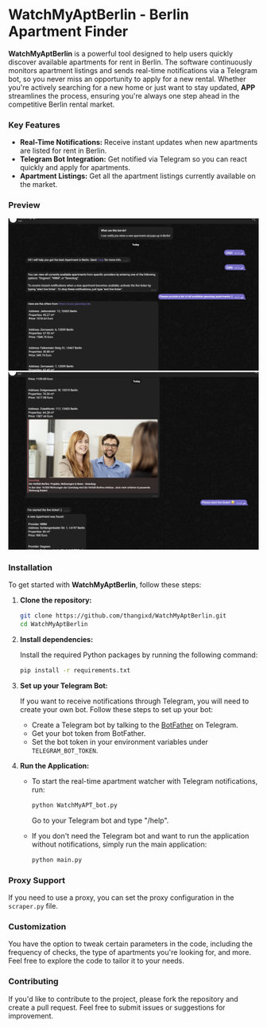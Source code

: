 
# WatchMyAptBerlin - Berlin Apartment Finder

**WatchMyAptBerlin** is a powerful tool designed to help users quickly discover available apartments for rent in Berlin. The software continuously monitors apartment listings and sends real-time notifications via a Telegram bot, so you never miss an opportunity to apply for a new rental. Whether you're actively searching for a new home or just want to stay updated, **APP** streamlines the process, ensuring you're always one step ahead in the competitive Berlin rental market.

### Key Features

- **Real-Time Notifications:** Receive instant updates when new apartments are listed for rent in Berlin.
- **Telegram Bot Integration:** Get notified via Telegram so you can react quickly and apply for apartments.
- **Apartment Listings:** Get all the apartment listings currently available on the market.

  
### Preview
![img.png](img/tg_bot_example_1.png)
   ![img.png](img/tg_bot_example_2.png)
### Installation

To get started with **WatchMyAptBerlin**, follow these steps:

1. **Clone the repository:**

   ```bash
   git clone https://github.com/thangixd/WatchMyAptBerlin.git
   cd WatchMyAptBerlin
   ```

2. **Install dependencies:**

   Install the required Python packages by running the following command:

   ```bash
   pip install -r requirements.txt
   ```

3. **Set up your Telegram Bot:**

   If you want to receive notifications through Telegram, you will need to create your own bot. Follow these steps to set up your bot:
   
   - Create a Telegram bot by talking to the [BotFather](https://core.telegram.org/bots#botfather) on Telegram.
   - Get your bot token from BotFather.
   - Set the bot token in your environment variables under `TELEGRAM_BOT_TOKEN`.


4. **Run the Application:**

   - To start the real-time apartment watcher with Telegram notifications, run:

     ```bash
     python WatchMyAPT_bot.py
     ```
      Go to your Telegram bot and type "/help".
   - If you don't need the Telegram bot and want to run the application without notifications, simply run the main application:

     ```bash
     python main.py
     ```

### Proxy Support

If you need to use a proxy, you can set the proxy configuration in the `scraper.py` file.

### Customization

You have the option to tweak certain parameters in the code, including the frequency of checks, the type of apartments you're looking for, and more. Feel free to explore the code to tailor it to your needs.

### Contributing

If you'd like to contribute to the project, please fork the repository and create a pull request. Feel free to submit issues or suggestions for improvement.
